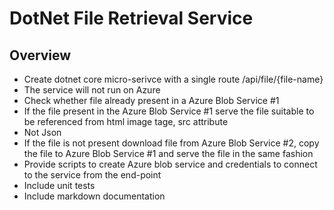 # DotNet File Retrieval Service

## Overview

* Create dotnet core micro-serivce with a single route /api/file/{file-name}
* The service will not run on Azure
* Check whether file already present in a Azure Blob Service #1
* If the file present in the Azure Blob Service #1 serve the file suitable to be referenced from html image tage, src attribute
* Not Json
* If the file is not present download file from Azure Blob Service #2, copy the file to Azure Blob Service #1 and serve the file in the same fashion
* Provide scripts to create Azure blob service and credentials to connect to the service from the end-point
* Include unit tests
* Include markdown documentation
